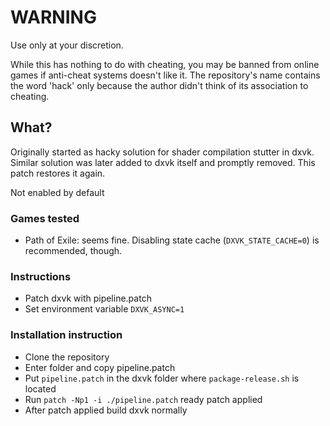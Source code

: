 # WARNING
Use only at your discretion.

While this has nothing to do with cheating, you may be banned from online games if anti-cheat systems doesn't like it.
The repository's name contains the word 'hack' only because the author didn't think of its association to cheating.

## What?
Originally started as hacky solution for shader compilation stutter in dxvk. Similar solution was later added to dxvk itself and promptly
removed. This patch restores it again.

Not enabled by default

### Games tested

* Path of Exile: seems fine. Disabling state cache (`DXVK_STATE_CACHE=0`) is recommended, though.

### Instructions

* Patch dxvk with pipeline.patch
* Set environment variable `DXVK_ASYNC=1`

### Installation instruction

* Clone the repository
* Enter folder and copy pipeline.patch
* Put `pipeline.patch` in the dxvk folder where `package-release.sh` is located
* Run `patch -Np1 -i ./pipeline.patch` ready patch applied
* After patch applied build dxvk normally
